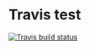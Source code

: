 # Travis test

[![Travis build status](https://travis-ci.org/karawoo/travis-test.svg?branch=master)](https://travis-ci.org/karawoo/travis-test)
